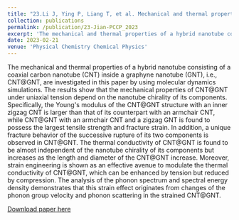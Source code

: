 ```yaml
---
title: "23.Li J, Ying P, Liang T, et al. Mechanical and thermal properties of graphyne-coated carbon nanotubes: A molecular dynamics simulation on one-dimensional all-carbon van der Waals heterostructures[J]. Physical Chemistry Chemical Physics, 2023, 25: 8651-8663."
collection: publications
permalink: /publication/23-Jian-PCCP_2023
excerpt: 'The mechanical and thermal properties of a hybrid nanotube consisting of a coaxial carbon nanotube (CNT) inside a graphyne nanotube (GNT), i.e., CNT@GNT, are investigated in this paper by using molecular dynamics simulations.'
date: 2023-02-21
venue: 'Physical Chemistry Chemical Physics'
---
```


The mechanical and thermal properties of a hybrid nanotube consisting of a coaxial carbon nanotube (CNT) inside a graphyne nanotube (GNT), i.e., CNT@GNT, are investigated in this paper by using molecular dynamics simulations. The results show that the mechanical properties of CNT@GNT under uniaxial tension depend on the nanotube chirality of its components. Specifically, the Young's modulus of the CNT@GNT structure with an inner zigzag CNT is larger than that of its counterpart with an armchair CNT, while CNT@GNT with an armchair CNT and a zigzag GNT is found to possess the largest tensile strength and fracture strain. In addition, a unique fracture behavior of the successive rupture of its two components is observed in CNT@GNT. The thermal conductivity of CNT@GNT is found to be almost independent of the nanotube chirality of its components but increases as the length and diameter of the CNT@GNT increase. Moreover, strain engineering is shown as an effective avenue to modulate the thermal conductivity of CNT@GNT, which can be enhanced by tension but reduced by compression. The analysis of the phonon spectrum and spectral energy density demonstrates that this strain effect originates from changes of the phonon group velocity and phonon scattering in the strained CNT@GNT.

[Download paper here](http://hityingph.github.io/files/23-Jian_PCCP_2023.pdf)
